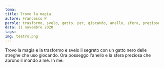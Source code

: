 ```yaml
---
tema:
title: Trovo la magia
autore: Francesco P
parole: trasformo, svelo, gatto, per, giocando, anello, sfera, preziosa
data: 11 novembre 2020
tags: 
img: teatro.png
---
```

Trovo la magia e la trasformo e svelo il segreto con un gatto nero delle streghe che uso giocando.
Ora posseggo l'anello e la sfera preziosa che aprono il mondo a me. In me.
